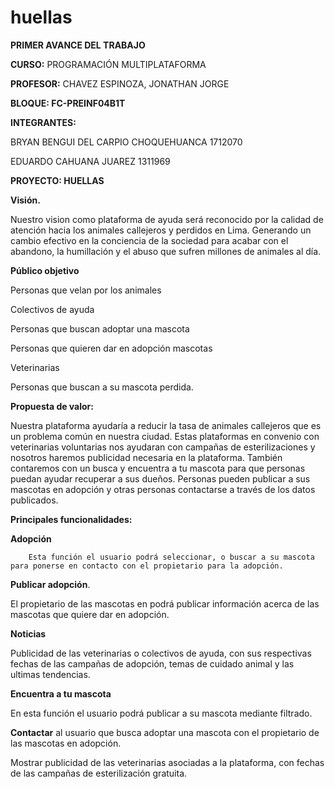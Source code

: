 # huellas

**PRIMER AVANCE DEL TRABAJO**

**CURSO:** PROGRAMACIÓN MULTIPLATAFORMA



**PROFESOR:**  CHAVEZ ESPINOZA, JONATHAN JORGE



**BLOQUE: FC-PREINF04B1T**



**INTEGRANTES:**

BRYAN BENGUI DEL CARPIO CHOQUEHUANCA         1712070

EDUARDO CAHUANA JUAREZ                                        1311969

**PROYECTO: HUELLAS**

**Visión.**

Nuestro vision como plataforma de ayuda será reconocido por la calidad de atención hacia los animales callejeros y perdidos en Lima. Generando un cambio efectivo en la conciencia de la sociedad para acabar con el abandono, la humillación y el abuso que sufren millones de animales al día.

**Público objetivo**

Personas que velan por los animales

Colectivos de ayuda

Personas que buscan adoptar una mascota

Personas que quieren dar en adopción mascotas

Veterinarias

Personas que buscan a su mascota perdida.

**Propuesta de valor:**

Nuestra plataforma ayudaría a reducir la tasa de animales callejeros que es un problema común en nuestra ciudad. Estas plataformas en convenio con veterinarias voluntarias nos ayudaran con campañas de esterilizaciones y nosotros haremos publicidad necesaria en la plataforma. También contaremos con un busca y encuentra a tu mascota para que personas puedan ayudar recuperar a sus dueños. Personas pueden publicar a sus mascotas en adopción y otras personas contactarse a través de los datos publicados.

**Principales funcionalidades:**

**Adopción**

        Esta función el usuario podrá seleccionar, o buscar a su mascota para ponerse en contacto con el propietario para la adopción.

**Publicar adopción**.

El propietario de las mascotas en podrá publicar información acerca de las mascotas que quiere dar en adopción.

**Noticias**

Publicidad de las veterinarias o colectivos de ayuda, con sus respectivas fechas de las campañas de adopción, temas de cuidado animal y las ultimas tendencias.

**Encuentra a tu mascota**

En esta función el usuario podrá publicar a su mascota mediante filtrado.

**Contactar** al usuario que busca adoptar una mascota con el propietario de las mascotas en adopción.

Mostrar publicidad de las veterinarias asociadas a la plataforma, con fechas de las campañas de esterilización gratuita.
